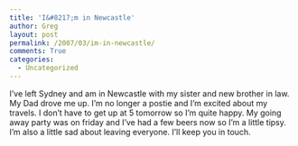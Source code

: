 ```yaml
---
title: 'I&#8217;m in Newcastle'
author: Greg
layout: post
permalink: /2007/03/im-in-newcastle/
comments: True
categories:
  - Uncategorized
---
```

I&#8217;ve left Sydney and am in Newcastle with my sister and new brother in law. My Dad drove me up. I&#8217;m no longer a postie and I&#8217;m excited about my travels. I don&#8217;t have to get up at 5 tomorrow so I&#8217;m quite happy. My going away party was on friday and I&#8217;ve had a few beers now so I&#8217;m a little tipsy. I&#8217;m also a little sad about leaving everyone. I&#8217;ll keep you in touch.